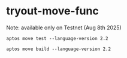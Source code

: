 # tryout-move-func
Note: available only on Testnet (Aug 8th 2025)

```
aptos move test --language-version 2.2

aptos move build --language-version 2.2
```
